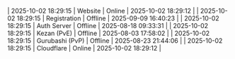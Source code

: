 | 2025-10-02 18:29:15 | Website | Online | 2025-10-02 18:29:12 |
| 2025-10-02 18:29:15 | Registration | Offline | 2025-09-09 16:40:23 |
| 2025-10-02 18:29:15 | Auth Server | Offline | 2025-08-18 09:33:31 |
| 2025-10-02 18:29:15 | Kezan (PvE) | Offline | 2025-08-03 17:58:02 |
| 2025-10-02 18:29:15 | Gurubashi (PvP) | Offline | 2025-08-23 21:44:06 |
| 2025-10-02 18:29:15 | Cloudflare | Online | 2025-10-02 18:29:12 |

